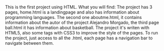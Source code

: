 This is the first project using HTML.
What you will find:
The project has 3 pages, home.html is a landingpage and also has information about programming languages. The second one aboutme.html, it contains information about the autor of the project Alejandro Morgado, the third page ball.html it has information about basketball.
The project it's writen with HTML5, also some tags with CSS3 to improve the style of the pages.
To run the project, just access to all the .html, each page has a navigation bar to navigate between them.
